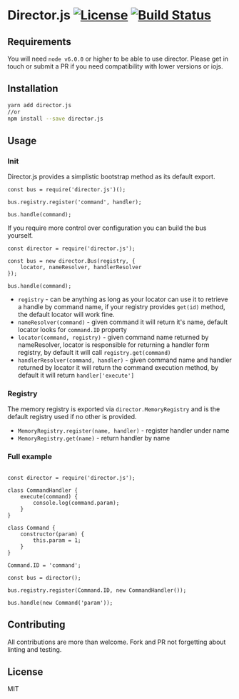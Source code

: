 # Director.js [![License](https://img.shields.io/badge/license-MIT-blue.svg?style=flat-square)]() [![Build Status](https://img.shields.io/travis/michael-donat/director.js.svg?style=flat-square)](https://travis-ci.org/michael-donat/director.js)
 
## Requirements

You will need `node v6.0.0` or higher to be able to use director. Please get in touch or submit a PR if you need compatibility with lower versions or iojs.

## Installation

```bash
yarn add director.js
//or
npm install --save director.js
```

## Usage

### Init

Director.js provides a simplistic bootstrap method as its default export. 

```node
const bus = require('director.js')();

bus.registry.register('command', handler);

bus.handle(command);
```

If you require more control over configuration you can build the bus yourself.

```node
const director = require('director.js');

const bus = new director.Bus(registry, {
	locator, nameResolver, handlerResolver
});

bus.handle(command);
```

- `registry` - can be anything as long as your locator can use it to retrieve a handle by command name, if your registry provides `get(id)` method, the default locator will work fine.  
- `nameResolver(command)` - given command it will return it's name, default locator looks for `command.ID` property
- `locator(command, registry)` - given command name returned by nameResolver, locator is responsible for returning a handler form registry, by default it will call `registry.get(command)`
- `handlerResolver(command, handler)` - given command name and handler returned by locator it will return the command execution method, by default it will return `handler['execute']`

### Registry

The memory registry is exported via `director.MemoryRegistry` and is the default registry used if no other is provided.

- `MemoryRegistry.register(name, handler)` - register handler under name
- `MemoryRegistry.get(name)` - return handler by name

### Full example

```node

const director = require('director.js');

class CommandHandler {
	execute(command) {
		console.log(command.param);
	}
}

class Command {
	constructor(param) {
		this.param = 1;
	}
}

Command.ID = 'command';

const bus = director();

bus.registry.register(Command.ID, new CommandHandler());

bus.handle(new Command('param'));
```

## Contributing

All contributions are more than welcome. Fork and PR not forgetting about linting and testing.

## License

MIT

